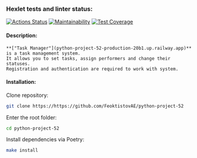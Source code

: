 ### Hexlet tests and linter status:
[![Actions Status](https://github.com/FeoktistovAE/python-project-52/workflows/hexlet-check/badge.svg)](https://github.com/FeoktistovAE/python-project-52/actions)
[![Maintainability](https://api.codeclimate.com/v1/badges/4d4da041b1c6b8d9c2ba/maintainability)](https://codeclimate.com/github/FeoktistovAE/python-project-52/maintainability)
[![Test Coverage](https://api.codeclimate.com/v1/badges/4d4da041b1c6b8d9c2ba/test_coverage)](https://codeclimate.com/github/FeoktistovAE/python-project-52/test_coverage)

#### Description:
    **["Task Manager"](python-project-52-production-20b1.up.railway.app)** is a task management system.
    It allows you to set tasks, assign performers and change their statuses.
    Registration and authentication are required to work with system.

#### Installation:
Clone repository:
```bash
git clone https://https://github.com/FeoktistovAE/python-project-52
```

Enter the root folder:
```bash
cd python-project-52
```
Install dependencies via Poetry:
```bash
make install
```


